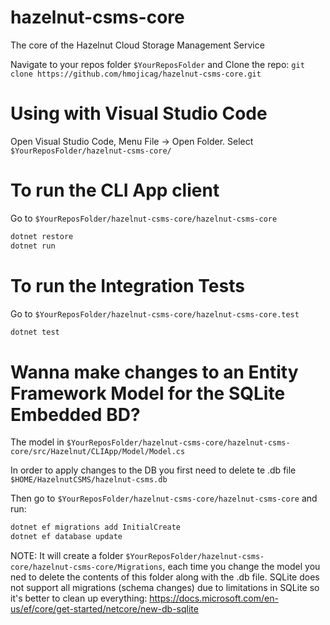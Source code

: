 # hazelnut-csms-core
The core of the Hazelnut Cloud Storage Management Service

Navigate to your repos folder `$YourReposFolder` and
Clone the repo: `git clone https://github.com/hmojicag/hazelnut-csms-core.git`

# Using with Visual Studio Code
Open Visual Studio Code, Menu File -> Open Folder.
Select `$YourReposFolder/hazelnut-csms-core/`

# To run the CLI App client
Go to `$YourReposFolder/hazelnut-csms-core/hazelnut-csms-core`

```javascript
dotnet restore
dotnet run
```

# To run the Integration Tests
Go to `$YourReposFolder/hazelnut-csms-core/hazelnut-csms-core.test`
```javascript
dotnet test
```

# Wanna make changes to an Entity Framework Model for the SQLite Embedded BD?
The model in `$YourReposFolder/hazelnut-csms-core/hazelnut-csms-core/src/Hazelnut/CLIApp/Model/Model.cs`

In order to apply changes to the DB you first need to delete te .db file `$HOME/HazelnutCSMS/hazelnut-csms.db`

Then go to `$YourReposFolder/hazelnut-csms-core/hazelnut-csms-core` and run:
```javascript
dotnet ef migrations add InitialCreate
dotnet ef database update
```

NOTE: It will create a folder `$YourReposFolder/hazelnut-csms-core/hazelnut-csms-core/Migrations`, each time you change the model you ned to delete the contents of this folder along with the .db file. SQLite does not support all migrations (schema changes) due to limitations in SQLite so it's better to clean up everything: https://docs.microsoft.com/en-us/ef/core/get-started/netcore/new-db-sqlite